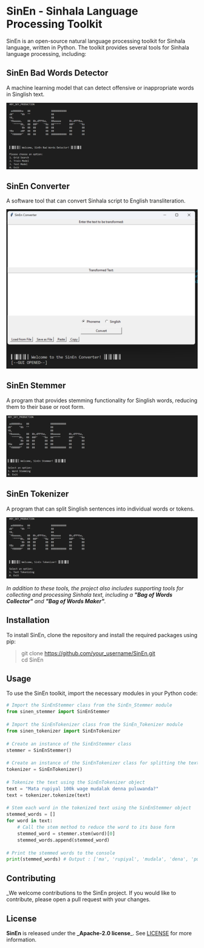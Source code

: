 # SinEn - Sinhala Language Processing Toolkit

SinEn is an open-source natural language processing toolkit for Sinhala language, written in Python. The toolkit provides several tools for Sinhala language processing, including:

## SinEn Bad Words Detector
A machine learning model that can detect offensive or inappropriate words in Singlish text.

![SinEn Bad Words Detector](https://github.com/skyprolk/SinEn-Natural-Language-Tool_Kit/blob/main/img/1.png)

## SinEn Converter
A software tool that can convert Sinhala script to English transliteration.

![SinEn Converter](https://github.com/skyprolk/SinEn-Natural-Language-Tool_Kit/blob/main/img/2.png)

## SinEn Stemmer
A program that provides stemming functionality for Singlish words, reducing them to their base or root form.

![SinEn Stemmer](https://github.com/skyprolk/SinEn-Natural-Language-Tool_Kit/blob/main/img/3.png)

## SinEn Tokenizer
A program that can split Singlish sentences into individual words or tokens.

![SinEn Tokenizer](https://github.com/skyprolk/SinEn-Natural-Language-Tool_Kit/blob/main/img/4.png)

_In addition to these tools, the project also includes supporting tools for collecting and processing Sinhala text, including a **"Bag of Words Collector"** and **"Bag of Words Maker"**._

## Installation

To install SinEn, clone the repository and install the required packages using pip:
> git clone https://github.com/your_username/SinEn.git <br />
> cd SinEn


## Usage

To use the SinEn toolkit, import the necessary modules in your Python code:

```python
# Import the SinEnStemmer class from the SinEn_Stemmer module
from sinen_stemmer import SinEnStemmer

# Import the SinEnTokenizer class from the SinEn_Tokenizer module
from sinen_tokenizer import SinEnTokenizer

# Create an instance of the SinEnStemmer class
stemmer = SinEnStemmer()

# Create an instance of the SinEnTokenizer class for splitting the text
tokenizer = SinEnTokenizer()

# Tokenize the text using the SinEnTokenizer object
text = "Mata rupiyal 100k wage mudalak denna puluwanda?"
text = tokenizer.tokenize(text)

# Stem each word in the tokenized text using the SinEnStemmer object
stemmed_words = []
for word in text:
    # Call the stem method to reduce the word to its base form
    stemmed_word = stemmer.stem(word)[0]
    stemmed_words.append(stemmed_word)

# Print the stemmed words to the console
print(stemmed_words) # Output : ['ma', 'rupiyal', 'mudala', 'dena', 'puluwan']
```
## Contributing

_We welcome contributions to the SinEn project. If you would like to contribute, please open a pull request with your changes.

## License

**SinEn** is released under the **_Apache-2.0 license**_. See [LICENSE](https://github.com/skyprolk/SinEn-Natural-Language-Tool_Kit/blob/main/LICENSE) for more information.

